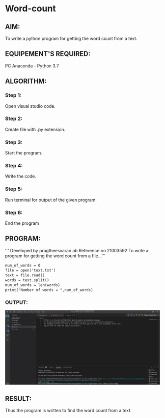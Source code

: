 # Word-count
## AIM:
To write a python program for getting the word count from a text.
## EQUIPEMENT'S REQUIRED: 
PC
Anaconda - Python 3.7
## ALGORITHM: 
### Step 1:
Open visual studio code.
### Step 2:
Create file with .py extension.
### Step 3:
Start the program. 
### Step 4:
Write the code.
### Step 5:
Run terminal for output of the given program.
### Step 6:
End the program

## PROGRAM: 
'''
Developed by pragtheesvaran ab
Reference no 21003592
To write a program for getting the word count from a file...'''
```
num_of_words = 0 
file = open('text.txt')
text = file.read()
words = text.split()
num_of_words = len(words)
print("Number of words = ",num_of_words)   
```
### OUTPUT:
![github logo](to.jpg)


## RESULT:
Thus the program is written to find the word count from a text.
